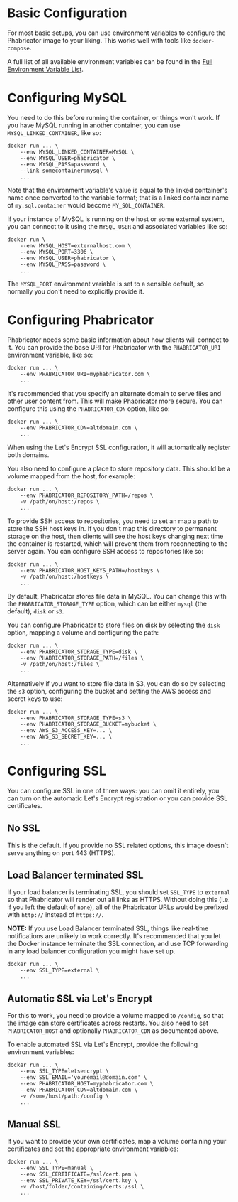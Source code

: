 # Basic Configuration

For most basic setups, you can use environment variables to configure the Phabricator image to your liking.  This works well with tools like `docker-compose`.

A full list of all available environment variables can be found in the [Full Environment Variable List](ENV-LIST.md).

# Configuring MySQL

You need to do this before running the container, or things won't work.  If you have MySQL running in another container, you can use `MYSQL_LINKED_CONTAINER`, like so:

```
docker run ... \
    --env MYSQL_LINKED_CONTAINER=MYSQL \
    --env MYSQL_USER=phabricator \
    --env MYSQL_PASS=password \
    --link somecontainer:mysql \
    ...
```

Note that the environment variable's value is equal to the linked container's name once converted to the variable format; that is a linked container name of `my.sql.container` would become `MY_SQL_CONTAINER`.

If your instance of MySQL is running on the host or some external system, you can connect to it using the `MYSQL_USER` and associated variables like so:

```
docker run \
    --env MYSQL_HOST=externalhost.com \
    --env MYSQL_PORT=3306 \
    --env MYSQL_USER=phabricator \
    --env MYSQL_PASS=password \
    ...
```

The `MYSQL_PORT` environment variable is set to a sensible default, so normally you don't need to explicitly provide it.

# Configuring Phabricator

Phabricator needs some basic information about how clients will connect to it.  You can provide the base URI for Phabricator with the `PHABRICATOR_URI` environment variable, like so:

```
docker run ... \
    --env PHABRICATOR_URI=myphabricator.com \
    ...
```

It's recommended that you specify an alternate domain to serve files and other user content from.  This will make Phabricator more secure.  You can configure this using the `PHABRICATOR_CDN` option, like so:

```
docker run ... \
    --env PHABRICATOR_CDN=altdomain.com \
    ...
```

When using the Let's Encrypt SSL configuration, it will automatically register both domains.

You also need to configure a place to store repository data.  This should be a volume mapped from the host, for example:

```
docker run ... \
    --env PHABRICATOR_REPOSITORY_PATH=/repos \
    -v /path/on/host:/repos \
    ...
```

To provide SSH access to repositories, you need to set an map a path to store the SSH host keys in.  If you don't map this directory to permanent storage on the host, then clients will see the host keys changing next time the container is restarted, which will prevent them from reconnecting to the server again.  You can configure SSH access to repositories like so:

```
docker run ... \
    --env PHABRICATOR_HOST_KEYS_PATH=/hostkeys \
    -v /path/on/host:/hostkeys \
    ...
```

By default, Phabricator stores file data in MySQL.  You can change this with the `PHABRICATOR_STORAGE_TYPE` option, which can be either `mysql` (the default), `disk` or `s3`.

You can configure Phabricator to store files on disk by selecting the `disk` option, mapping a volume and configuring the path:

```
docker run ... \
    --env PHABRICATOR_STORAGE_TYPE=disk \
    --env PHABRICATOR_STORAGE_PATH=/files \
    -v /path/on/host:/files \
    ...
```

Alternatively if you want to store file data in S3, you can do so by selecting the `s3` option, configuring the bucket and setting the AWS access and secret keys to use:

```
docker run ... \
    --env PHABRICATOR_STORAGE_TYPE=s3 \
    --env PHABRICATOR_STORAGE_BUCKET=mybucket \
    --env AWS_S3_ACCESS_KEY=... \
    --env AWS_S3_SECRET_KEY=... \
    ...
```

# Configuring SSL

You can configure SSL in one of three ways: you can omit it entirely, you can turn on the automatic Let's Encrypt registration or you can provide SSL certificates.

## No SSL

This is the default.  If you provide no SSL related options, this image doesn't serve anything on port 443 (HTTPS).

## Load Balancer terminated SSL

If your load balancer is terminating SSL, you should set `SSL_TYPE` to `external` so that Phabricator will render out all links as HTTPS.  Without doing this (i.e. if you left the default of `none`), all of the Phabricator URLs would be prefixed with `http://` instead of `https://`.

**NOTE:** If you use Load Balancer terminated SSL, things like real-time notifications are unlikely to work correctly.  It's recommended that you let the Docker instance terminate the SSL connection, and use TCP forwarding in any load balancer configuration you might have set up.

```
docker run ... \
    --env SSL_TYPE=external \
    ...
```

## Automatic SSL via Let's Encrypt

For this to work, you need to provide a volume mapped to `/config`, so that the image can store certificates across restarts.  You also need to set `PHABRICATOR_HOST` and optionally `PHABRICATOR_CDN` as documented above.

To enable automated SSL via Let's Encrypt, provide the following environment variables:

```
docker run ... \
    --env SSL_TYPE=letsencrypt \
    --env SSL_EMAIL='youremail@domain.com' \
    --env PHABRICATOR_HOST=myphabricator.com \
    --env PHABRICATOR_CDN=altdomain.com \
    -v /some/host/path:/config \
    ...
```

## Manual SSL

If you want to provide your own certificates, map a volume containing your certificates and set the appropriate environment variables:

```
docker run ... \
    --env SSL_TYPE=manual \
    --env SSL_CERTIFICATE=/ssl/cert.pem \
    --env SSL_PRIVATE_KEY=/ssl/cert.key \
    -v /host/folder/containing/certs:/ssl \
    ...
```
